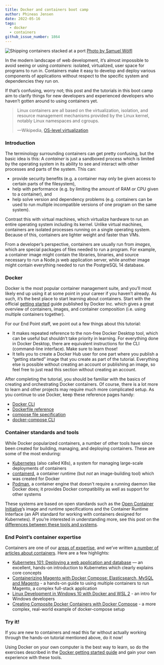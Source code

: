 ```yaml
---
title: Docker and containers boot camp
author: Phineas Jensen
date: 2022-05-16
tags:
  - docker
  - containers
github_issue_number: 1864
---
```


![Shipping containers stacked at a port](/blog/2022/05/container-boot-camp/pexels-samuel-wölfl-1427541.webp)
[Photo by Samuel Wölfl](https://www.pexels.com/photo/intermodal-container-stacked-on-port-1427541/)

In the modern landscape of web development, it’s almost impossible to avoid seeing or using _containers_: isolated, virtualized, user space for programs to run in. Containers make it easy to develop and deploy various components of applications without respect to the specific system and dependencies they run on.

If that’s confusing, worry not; this post and the tutorials in this boot camp aim to clarify things for new developers and experienced developers who haven’t gotten around to using containers yet.

> Linux containers are all based on the virtualization, isolation, and resource management mechanisms provided by the Linux kernel, notably Linux namespaces and cgroups.
>
> —Wikipedia, [OS-level virtualization](https://en.wikipedia.org/wiki/OS-level_virtualization)

### Introduction

The terminology surrounding containers can get pretty confusing, but the basic idea is this: A _container_ is just a sandboxed process which is limited by the operating system in its ability to see and interact with other processes and parts of the system. This can:

* provide security benefits (e.g. a container may only be given access to certain parts of the filesystem),
* help with performance (e.g. by limiting the amount of RAM or CPU given to a container), and
* help solve version and dependency problems (e.g. containers can be used to run multiple incompatible versions of one program on the same system).

Contrast this with virtual machines, which virtualize hardware to run an entire operating system including its kernel. Unlike virtual machines, containers are isolated processes running on a single operating system. Because of this, containers are lighter weight and faster than VMs.

From a developer’s perspective, containers are usually run from _images_, which are special packages of files needed to run a program. For example, a container image might contain the libraries, binaries, and source necessary to run a Node.js web application server, while another image might contain everything needed to run the PostgreSQL 14 database.

### Docker

Docker is the most popular container management suite, and you’ll most likely end up using it at some point in your career if you haven’t already. As such, it’s the best place to start learning about containers. Start with the official [getting started](https://docs.docker.com/get-started/) guide published by Docker Inc. which gives a great overview of containers, images, and container composition (i.e. using multiple containers together).

For our End Point staff, we point out a few things about this tutorial:

- It makes repeated reference to the non-free Docker Desktop tool, which can be useful but shouldn’t take priority in learning. For everything done in Docker Desktop, there are equivalent instructions for the CLI (command-line interface). Make sure to learn those!
- It tells you to create a Docker Hub user for one part where you publish a “getting started” image that you create as part of the tutorial. Everything else is possible without creating an account or publishing an image, so feel free to just read this section without creating an account.

After completing the tutorial, you should be familiar with the basics of creating and orchestrating Docker containers. Of course, there is a lot more to learn and other projects may require much more complicated setup. As you continue to use Docker, keep these reference pages handy:

- [Docker CLI](https://docs.docker.com/engine/reference/commandline/cli/)
- [Dockerfile reference](https://docs.docker.com/engine/reference/builder/)
- [compose file specification](https://docs.docker.com/compose/compose-file/)
- [docker-compose CLI](https://docs.docker.com/compose/reference/)

### Container standards and tools

While Docker popularized containers, a number of other tools have since been created for building, managing, and deploying containers. These are some of the most enduring:

- [Kubernetes](https://kubernetes.io/) (also called K8s), a system for managing large-scale deployments of containers
- [containerd](https://containerd.io/), a container runtime (but _not_ an image-building tool) which was created for Docker
- [Podman](https://podman.io/), a container engine that doesn't require a running daemon like Docker does; it provides Docker compatibility as well as support for other systems

These systems are based on open standards such as the [Open Container Initiative](https://github.com/opencontainers)’s image and runtime specifications and the Container Runtime Interface (an API standard for working with containers designed for Kubernetes). If you’re interested in understanding more, see this post on the [differences between these tools and systems](https://www.tutorialworks.com/difference-docker-containerd-runc-crio-oci/).

### End Point’s container expertise

Containers are one of our [areas of expertise](/expertise/containers-virtualization/), and we’ve written [a number of articles about containers](/blog/tags/containers/). Here are a few highlights:

- [Kubernetes 101: Deploying a web application and database](/blog/2022/01/kubernetes-101/) — an excellent, hands-on introduction to Kubernetes which clearly explains core concepts
- [Containerizing Magento with Docker Compose: Elasticsearch, MySQL and Magento](/blog/2020/08/containerizing-magento-with-docker-compose-elasticsearch-mysql-and-magento/) - a hands-on guide to using multiple containers to run Magento, a complex full-stack application
- [Linux Development in Windows 10 with Docker and WSL 2](/blog/2020/06/linux-development-in-windows-10-docker-wsl-2/) - an intro for Windows developers
- [Creating Composite Docker Containers with Docker Compose](/blog/2016/02/creating-composite-docker-containers/) - a more complex, real-world example of docker-compose setup

### Try it!

If you are new to containers and read this far without actually working through the hands-on tutorial mentioned above, do it now!

Using Docker on your own computer is the best way to learn, so do the exercises described in the [Docker getting started guide](https://docs.docker.com/get-started/) and gain your own experience with these tools.
